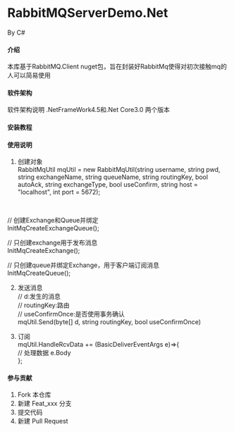 # RabbitMQServerDemo.Net
By C#

#### 介绍
本库基于RabbitMQ.Client nuget包，旨在封装好RabbitMq使得对初次接触mq的人可以简易使用

#### 软件架构
软件架构说明 .NetFrameWork4.5和.Net Core3.0 两个版本

#### 安装教程

#### 使用说明

1.  创建对象 <br>
RabbitMqUtil mqUtil = new RabbitMqUtil(string username, string pwd, string exchangeName, string queueName, string routingKey, bool autoAck, string exchangeType, bool useConfirm, string host = "localhost", int port = 5672);
<br>

// 创建Exchange和Queue并绑定 <br>
InitMqCreateExchangeQueue(); <br>

// 只创建exchange用于发布消息 <br>
InitMqCreateExchange(); <br>

// 只创建queue并绑定Exchange，用于客户端订阅消息 <br>
InitMqCreateQueue(); <br>


2.  发送消息 <br> 
// d:发生的消息 <br>
// routingKey:路由 <br>
// useConfirmOnce:是否使用事务确认 <br>
 mqUtil.Send(byte[] d, string routingKey, bool useConfirmOnce) <br>

3.  订阅 <br>
mqUtil.HandleRcvData += (BasicDeliverEventArgs e)=>{ <br>
    // 处理数据 e.Body  <br>
}; <br>

#### 参与贡献<br>

1.  Fork 本仓库
2.  新建 Feat_xxx 分支
3.  提交代码
4.  新建 Pull Request
